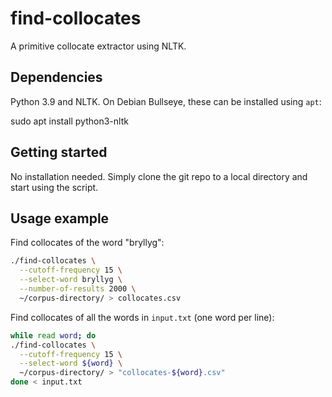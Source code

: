 # find-collocates

A primitive collocate extractor using NLTK.

## Dependencies

Python 3.9 and NLTK. On Debian Bullseye, these can be installed using
`apt`:

   sudo apt install python3-nltk

## Getting started

No installation needed. Simply clone the git repo to a local directory
and start using the script.

## Usage example
Find collocates of the word "bryllyg":

```bash
./find-collocates \
  --cutoff-frequency 15 \
  --select-word bryllyg \
  --number-of-results 2000 \
  ~/corpus-directory/ > collocates.csv
```

Find collocates of all the words in `input.txt` (one word per line):

```bash
while read word; do
./find-collocates \
  --cutoff-frequency 15 \
  --select-word ${word} \
  ~/corpus-directory/ > "collocates-${word}.csv"
done < input.txt
```
